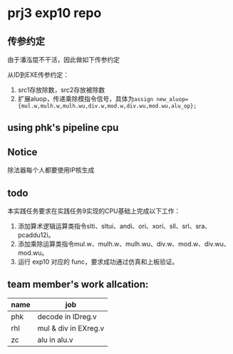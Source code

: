 # prj3 exp10 repo

## 传参约定

由于潘泓锟不干活，因此做如下传参约定

从ID到EXE传参约定：

1. src1存放除数，src2存放被除数
2. 扩展aluop，传递乘除模指令信号，具体为```assign new_aluop={mul.w,mulh.w,mulh.wu,div.w,mod.w,div.wu,mod.wu,alu_op};```

## using phk's pipeline cpu

## Notice

除法器每个人都要使用IP核生成

## todo

本实践任务要求在实践任务9实现的CPU基础上完成以下工作：

1. 添加算术逻辑运算类指令slti、sltui、andi、ori、xori、sll、srl、sra、pcaddu12i。
2. 添加乘除运算类指令mul.w、mulh.w、mulh.wu、div.w、mod.w、div.wu、mod.wu。
3. 运行 exp10 对应的 func，要求成功通过仿真和上板验证。

## team member's work allcation:

| name | job |
| ---- | --- |
| phk  | decode in IDreg.v  |
| rhl  | mul & div in EXreg.v |
| zc   | alu in alu.v     |
